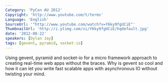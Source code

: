 ```yaml
---
Category: 'PyCon AU 2012'
Copyright: 'http://www.youtube.com/t/terms'
Language: 'English'
SourceUrl: '"http://www.youtube.com/watch?v=Y6ky9fgUCiE"'
ThumbnailUrl: 'http://i.ytimg.com/vi/Y6ky9fgUCiE/hqdefault.jpg'
date: '2012-08-22'
speakers: [Dylan Jay]
tags: [gevent, pyramid, socket-io]
---
```

Using gevent, pyramid and socket-io for a micro framework approach to creating
real-time web apps without the braces. Why is gevent so cool and how it can
let you write fast scalable apps with asynchronous IO without twisting your
mind.

